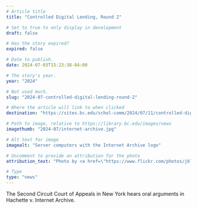 ```yaml
---
# Article title
title: "Controlled Digital Lending, Round 2"

# Set to true to only display in development
draft: false

# Has the story expired?
expired: false

# Date to publish. 
date: 2024-07-03T15:23:38-04:00

# The story's year.
year: "2024"

# Not used much.
slug: "2024-07-controlled-digital-lending-round-2"

# Where the article will link to when clicked
destination: "https://sites.bc.edu/schol-comm/2024/07/11/controlled-digital-lending-round-2/"

# Path to image, relative to https://library.bc.edu/images/news
imagethumb: "2024-07/internet-archive.jpg"

# Alt text for image
imagealt: "Server computers with the Internet Archive logo"

# Uncomment to provide an attribution for the photo
attribution_text: "Photo by <a href=\"https://www.flickr.com/photos/jblyberg/7007299440\">John Blyberg"

# Type
type: "news"
---
```


The Second Circuit Court of Appeals in New York hears oral arguments in Hachette v. Internet Archive.
